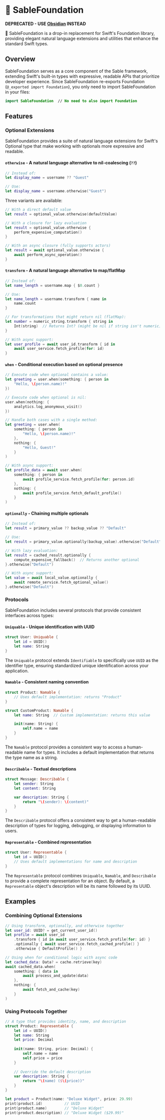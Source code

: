 # 🖤 SableFoundation

**DEPRECATED - USE [Obsidian](https://github.com/beeauvin/Obsidian) INSTEAD**

🖤 SableFoundation is a drop-in replacement for Swift's Foundation library,
providing elegant natural language extensions and utilities that enhance the
standard Swift types.

## Overview

SableFoundation serves as a core component of the Sable framework, extending
Swift's built-in types with expressive, readable APIs that prioritize developer
experience. Since SableFoundation re-exports Foundation
(`@_exported import Foundation`), you only need to import SableFoundation in
your files:

```swift
import SableFoundation  // No need to also import Foundation
```

## Features

### Optional Extensions

SableFoundation provides a suite of natural language extensions for Swift's Optional type that make
working with optionals more expressive and readable.

#### `otherwise` - A natural language alternative to nil-coalescing (`??`)

```swift
// Instead of:
let display_name = username ?? "Guest"

// Use:
let display_name = username.otherwise("Guest")
```

Three variants are available:

```swift
// With a direct default value
let result = optional_value.otherwise(defaultValue)

// With a closure for lazy evaluation
let result = optional_value.otherwise {
    perform_expensive_computation()
}

// With an async closure (fully supports actors)
let result = await optional_value.otherwise {
    await perform_async_operation()
}
```

#### `transform` - A natural language alternative to map/flatMap

```swift
// Instead of:
let name_length = username.map { $0.count }

// Use:
let name_length = username.transform { name in
    name.count
}

// For transformations that might return nil (flatMap):
let number = numeric_string.transform { string in
    Int(string)  // Returns Int? (might be nil if string isn't numeric)
}

// With async support:
let user_profile = await user_id.transform { id in
    await user_service.fetch_profile(for: id)
}
```

#### `when` - Conditional execution based on optional presence

```swift
// Execute code when optional contains a value:
let greeting = user.when(something: { person in
    "Hello, \(person.name)!"
})

// Execute code when optional is nil:
user.when(nothing: {
    analytics.log_anonymous_visit()
})

// Handle both cases with a single method:
let greeting = user.when(
    something: { person in
        "Hello, \(person.name)!"
    },
    nothing: {
        "Hello, Guest!"
    }
)

// With async support:
let profile_data = await user.when(
    something: { person in
        await profile_service.fetch_profile(for: person.id)
    },
    nothing: {
        await profile_service.fetch_default_profile()
    }
)
```

#### `optionally` - Chaining multiple optionals

```swift
// Instead of:
let result = primary_value ?? backup_value ?? "Default"

// Use:
let result = primary_value.optionally(backup_value).otherwise("Default")

// With lazy evaluation:
let result = cached_result.optionally {
    compute_expensive_fallback()  // Returns another optional
}.otherwise("Default")

// With async support:
let value = await local_value.optionally {
    await remote_service.fetch_optional_value()
}.otherwise("Default")
```

### Protocols

SableFoundation includes several protocols that provide consistent interfaces across types:

#### `Uniquable` - Unique identification with UUID

```swift
struct User: Uniquable {
    let id = UUID()
    let name: String
}
```

The `Uniquable` protocol extends `Identifiable` to specifically use `UUID` as the identifier type,
ensuring standardized unique identification across your application.

#### `Namable` - Consistent naming convention

```swift
struct Product: Namable {
    // Uses default implementation: returns "Product"
}

struct CustomProduct: Namable {
    let name: String  // Custom implementation: returns this value

    init(name: String) {
        self.name = name
    }
}
```

The `Namable` protocol provides a consistent way to access a human-readable name for types. It
includes a default implementation that returns the type name as a string.

#### `Describable` - Textual descriptions

```swift
struct Message: Describable {
    let sender: String
    let content: String

    var description: String {
        return "\(sender): \(content)"
    }
}
```

The `Describable` protocol offers a consistent way to get a human-readable description of types for
logging, debugging, or displaying information to users.

#### `Representable` - Combined representation

```swift
struct User: Representable {
    let id = UUID()
    // Uses default implementations for name and description
}
```

The `Representable` protocol combines `Uniquable`, `Namable`, and `Describable` to provide a
complete representation for an object. By default, a `Representable` object's description will be
its name followed by its UUID.

## Examples

### Combining Optional Extensions

```swift
// Using transform, optionally, and otherwise together
let user_id: UUID? = get_current_user_id()
let profile = await user_id
    .transform { id in await user_service.fetch_profile(for: id) }
    .optionally { await user_service.fetch_cached_profile() }
    .otherwise { DefaultProfile() }

// Using when for conditional logic with async code
let cached_data: Data? = cache.retrieve(key)
await cached_data.when(
    something: { data in
        await process_and_update(data)
    },
    nothing: {
        await fetch_and_cache(key)
    }
)
```

### Using Protocols Together

```swift
// A type that provides identity, name, and description
struct Product: Representable {
    let id = UUID()
    let name: String
    let price: Decimal
    
    init(name: String, price: Decimal) {
        self.name = name
        self.price = price
    }
    
    // Override the default description
    var description: String {
        return "\(name) ($\(price))"
    }
}

let product = Product(name: "Deluxe Widget", price: 29.99)
print(product.id)          // UUID
print(product.name)        // "Deluxe Widget"
print(product.description) // "Deluxe Widget ($29.99)"
```
